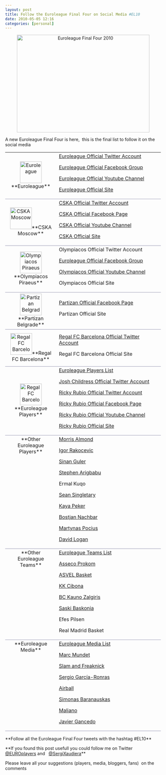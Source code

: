 ```yaml
---
layout: post
title: Follow the Euroleague Final Four on Social Media #EL10
date: 2010-05-05 12:16
categories: [personal]
---
```

<p style="text-align: center;"><a href="http://www.euroleague.net/final-four/paris-2010/main-page"><img class="aligncenter" title="Euroleague Final Four 2010" src="http://www.euroleague.net/rs/26294/a80d1475-f44a-4f94-ba9d-16c1583b9b76/2a1/filename/1024x768.jpg" alt="Euroleague Final Four 2010" width="429" height="316" /></a>
<p style="text-align: left;">A new Euroleague Final Four is here,  this is the final list to follow it on the social media

<table border="0" cellspacing="0" cellpadding="0" width="90%">
<tbody>
<tr height="120px">
<td style="border-bottom: 1px solid #8E8EAC;" width="150px" align="center"><img class="aligncenter" title="Euroleague" src="http://a1.twimg.com/profile_images/210158974/el_RGB_REV_eball_bigger.jpg" alt="Euroleague" width="70" height="70" />**Euroleague**</td>
<td style="border-bottom: 1px solid #8E8EAC;"><a href="https://twitter.com/The_Euroleague">Euroleague Official Twitter Account</a>

<a href="https://www.facebook.com/TheEuroleague">Euroleague Official Facebook Group</a>

<a href="http://www.youtube.com/euroleague">Euroleague Official Youtube Channel</a>

<a href="http://www.euroleague.net">Euroleague Official Site</a></td>
</tr>
<tr height="120px">
<td style="border-bottom: 1px solid #8E8EAC;" align="center"><img class="aligncenter" title="CSKA Moscow" src="http://www.euroleague.net/rs/25936/5fae8dff-b186-4e7f-a158-c16e8e479736/ecc/filename/5fa.png" alt="CSKA Moscow" width="70" height="70" />**CSKA Moscow**</td>
<td style="border-bottom: 1px solid #8E8EAC;"><a href="https://twitter.com/CSKABasketball">CSKA Official Twitter Account</a>

<a href="https://www.facebook.com/cskabasket?ref=nf">CSKA Official Facebook Page</a>

<a href="http://www.youtube.com/user/TheCskabasket">CSKA Official Youtube Channel</a>

<a href="http://www.cskabasket.com/?lang=en">CSKA Official Site</a></td>
</tr>
<tr height="120px">
<td style="border-bottom: 1px solid #8E8EAC;" align="center"><img class="aligncenter" title="Olympiacos Piraeus" src="http://www.euroleague.net/rs/25937/5fae8dff-b186-4e7f-a158-c16e8e479736/109/filename/5fa.png" alt="Olympiacos Piraeus" width="70" height="70" />**Olympiacos Piraeus**</td>
<td style="border-bottom: 1px solid #8E8EAC;">Olympiacos Official Twitter Account

<a href="https://www.facebook.com/TheEuroleague">Euroleague Official Facebook Group</a>

<a href="http://www.youtube.com/olympiacosbcgr">Olympiacos Official Youtube Channel</a>

Olympiacos Official Site</td>
</tr>
<tr height="120px">
<td style="border-bottom: 1px solid #8E8EAC;" align="center"><img class="aligncenter" title="Partizan Belgrade" src="http://www.euroleague.net/rs/25938/5fae8dff-b186-4e7f-a158-c16e8e479736/83a/filename/5fa.png" alt="Partizan Belgrade" width="70" height="70" />**Partizan Belgrade**</td>
<td style="border-bottom: 1px solid #8E8EAC;"><a href="https://www.facebook.com/bcpartizan">Partizan Official Facebook Page</a>

Partizan Official Site</td>
</tr>
<tr height="120px">
<td style="border-bottom: 1px solid #8E8EAC;" align="center"><img class="aligncenter" title="Regal FC Barcelona" src="http://www.euroleague.net/rs/25939/5fae8dff-b186-4e7f-a158-c16e8e479736/2ce/filename/5fa.png" alt="Regal FC Barcelona" width="70" height="70" />**Regal FC Barcelona**</td>
<td style="border-bottom: 1px solid #8E8EAC;"><a href="https://twitter.com/FCBbasket">Regal FC Barcelona Official Twitter Account</a>

Regal FC Barcelona Official Site</td>
</tr>
<tr height="120px">
<td style="border-bottom: 1px solid #8E8EAC;" align="center"><img class="aligncenter" title="Euroleague Players" src="http://a3.twimg.com/profile_images/148396783/euroleague_logo_bigger.jpg" alt="Regal FC Barcelona" width="70" height="70" />**Euroleague Players**</td>
<td style="border-bottom: 1px solid #8E8EAC;"><a href="https://twitter.com/EUROplayers/euroleague-players">Euroleague Players List</a>

<a href="https://twitter.com/JChillin">Josh Childress Official Twitter Account</a>

<a href="https://twitter.com/rickyrubio9">Ricky Rubio Official Twitter Account</a>

<a href="http://www.facebook.com/pages/RickyRubio/485010670577">Ricky Rubio Official Facebook Page</a>

<a href="http://www.youtube.com/user/rickyrubioweb">Ricky Rubio Official Youtube Channel</a>

<a href="http://www.rickyrubio9.com/en/">Ricky Rubio Official Site</a></td>
</tr>
<tr height="120px">
<td style="border-bottom: 1px solid #8E8EAC;" align="center" valign="top">**Other Euroleague Players**</td>
<td style="border-bottom: 1px solid #8E8EAC;"><a href="https://twitter.com/FreeMoAlmond">Morris Almond </a>

<a href="https://twitter.com/IgorRakocevic">Igor Rakocevic</a>

<a href="https://twitter.com/sinanguler">Sinan Guler</a>

<a href="https://twitter.com/bigsteve12">Stephen Arigbabu</a>

Ermal Kuqo

<a href="https://twitter.com/SeanSingletary">Sean Singletary</a>

<a href="https://twitter.com/kayapeker">Kaya Peker</a>

<a href="https://twitter.com/BokiNachbar">Bostjan Nachbar</a>

<a href="https://twitter.com/LTUmarty">Martynas Pocius</a>

<a href="https://twitter.com/DatDude12">David Logan</a></td>
</tr>
<tr height="120px">
<td style="border-bottom: 1px solid #8E8EAC;" align="center" valign="top">**Other Euroleague Teams**</td>
<td style="border-bottom: 1px solid #8E8EAC;"><a href="https://twitter.com/EUROplayers/euroleague-teams">Euroleague Teams List </a>

<a href="https://twitter.com/assecoprokom">Asseco Prokom</a>

<a href="https://twitter.com/ASVEL_Basket">ASVEL Basket</a>

<a href="https://twitter.com/kk_cibona">KK Cibona</a>

<a href="https://twitter.com/bczalgiris">BC Kauno Zalgiris</a>

<a href="https://twitter.com/Baskonia">Saski Baskonia</a>

Efes Pilsen

Real Madrid Basket</td>
</tr>
<tr height="120px">
<td style="border-bottom: 1px solid #8E8EAC;" align="center" valign="top">**Euroleague Media**</td>
<td style="border-bottom: 1px solid #8E8EAC;"><a href="https://twitter.com/EUROplayers/euroleague-media">Euroleague Media List</a>

<a href="https://twitter.com/MarcMundet78">Marc Mundet</a>

<a href="https://twitter.com/Euro_Adventures">Slam and Freaknick </a>

<a href="https://twitter.com/s9rgio">Sergio García-Ronras</a>

<a href="https://twitter.com/airball">Airball</a>

<a href="https://twitter.com/LithuaniaBasket">Simonas Baranauskas</a>

<a href="https://twitter.com/maliano">Maliano</a>

<a href="https://twitter.com/ganchetto">Javier Gancedo</a></td>
</tr>
</tbody>
</table>
<p style="text-align: left;">**Follow all the Euroleague Final Four tweets with the hashtag #EL10**
<p style="text-align: left;">**If you found this post usefull you could follow me on Twitter  <a href="https://twitter.com/EUROplayers">@EUROplayers</a> and   <a href="https://twitter.com/SergiXaudiera">@SergiXaudiera</a>**
<p style="text-align: left;">Please leave all your suggestions (players, media, bloggers, fans)  on the comments
<p style="text-align: left;">
<p style="text-align: left;">
